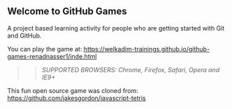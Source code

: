 ## Welcome to GitHub Games

A project based learning activity for people who are getting started with Git and GitHub.

You can play the game at: https://welkadim-trainings.github.io/github-games-renadnasser1/inde.html

>> _*SUPPORTED BROWSERS*: Chrome, Firefox, Safari, Opera and IE9+_

This fun open source game was cloned from: https://github.com/jakesgordon/javascript-tetris
